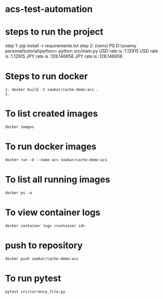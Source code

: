 # acs-test-automation
# steps to run the project
step 1:
 pip install -r requirements.txt
step 2:
	(venv) PS D:\sowmy personal\tutorial\python> python src/main.py
	 USD rate is :1.12915
	USD rate is :1.12915
	JPY rate is :128.146656
	JPY rate is :128.146656

# Steps to run docker
    1. docker build -t sowkar/cache-demo:acs .
    2.

# To list created images
    docker images

# To run docker images
    docker run -d --name acs sowkar/cache-demo:acs

# To list all running images
    docker ps -a

# To view container logs
    docker container logs <container id>

# push to repository
    docker push sowkar/cache-demo:acs

# To run pytest
    pytest src/currency_file.py
    